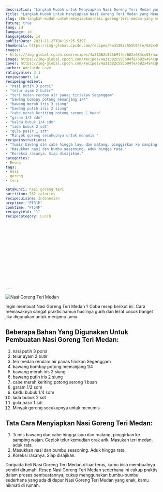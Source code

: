 ```yaml
---
description: "Langkah Mudah untuk Menyiapkan Nasi Goreng Teri Medan yang Menggugah Selera"
title: "Langkah Mudah untuk Menyiapkan Nasi Goreng Teri Medan yang Menggugah Selera"
slug: 586-langkah-mudah-untuk-menyiapkan-nasi-goreng-teri-medan-yang-menggugah-selera
future: true
lang: id
language: id
languageCode: id
publishDate: 2021-11-27T04:19:25.539Z 
thumbnail: https://img-global.cpcdn.com/recipes/4a31382c555b94fe/682x484cq65/nasi-goreng-teri-medan-foto-resep-utama.webp
images:
- https://img-global.cpcdn.com/recipes/4a31382c555b94fe/682x484cq65/nasi-goreng-teri-medan-foto-resep-utama.webp
image: https://img-global.cpcdn.com/recipes/4a31382c555b94fe/682x484cq65/nasi-goreng-teri-medan-foto-resep-utama.webp
cover: https://img-global.cpcdn.com/recipes/4a31382c555b94fe/682x484cq65/nasi-goreng-teri-medan-foto-resep-utama.webp
author: Adelaide Love
ratingvalue: 3.1
reviewcount: 14
recipeingredient:
- "nasi putih 3 porsi"
- "telur ayam 2 butir"
- "teri medan rendam air panas tiriskan Segenggam"
- "bawang bombay potong memanjang 1/4"
- "bawang merah iris 3 siung"
- "bawang putih iris 2 siung"
- "cabe merah keriting potong serong 1 buah"
- "garam 1/2 sdm"
- "kaldu bubuk 1/4 sdm"
- "lada bubuk 2 sdt"
- "gula pasir 1 sdt"
- "Minyak goreng secukupnya untuk menumis "
recipeinstructions:
- "Tumis bawang dan cabe hingga layu dan matang, pinggirkan ke samping wajan. Ceplok telur kemudian orak arik. Masukan teri medan, aduk rata."
- "Masukkan nasi dan bumbu seasoning. Aduk hingga rata."
- "Koreksi rasanya. Siap disajikan."
categories:
- Resep
tags:
- nasi
- goreng
- teri

katakunci: nasi goreng teri 
nutrition: 262 calories
recipecuisine: Indonesian
preptime: "PT31M"
cooktime: "PT54M"
recipeyield: "1"
recipecategory: Lunch


     
    
    
    
    
    
    
    
    
    
    
      
    
---
```



![Nasi Goreng Teri Medan](https://img-global.cpcdn.com/recipes/4a31382c555b94fe/682x484cq65/nasi-goreng-teri-medan-foto-resep-utama.webp)

Ingin membuat Nasi Goreng Teri Medan ? Coba resep berikut ini. Cara memasaknya sangat praktis namun hasilnya gurih dan lezat cocok banget jika digunakan untuk menjamu tamu

<!--inarticleads1-->

## Beberapa Bahan Yang Digunakan Untuk Pembuatan Nasi Goreng Teri Medan:

1. nasi putih 3 porsi
1. telur ayam 2 butir
1. teri medan rendam air panas tiriskan Segenggam
1. bawang bombay potong memanjang 1/4
1. bawang merah iris 3 siung
1. bawang putih iris 2 siung
1. cabe merah keriting potong serong 1 buah
1. garam 1/2 sdm
1. kaldu bubuk 1/4 sdm
1. lada bubuk 2 sdt
1. gula pasir 1 sdt
1. Minyak goreng secukupnya untuk menumis 



<!--inarticleads2-->

## Tata Cara Menyiapkan Nasi Goreng Teri Medan:

1. Tumis bawang dan cabe hingga layu dan matang, pinggirkan ke samping wajan. Ceplok telur kemudian orak arik. Masukan teri medan, aduk rata.
1. Masukkan nasi dan bumbu seasoning. Aduk hingga rata.
1. Koreksi rasanya. Siap disajikan.




Daripada   beli  Nasi Goreng Teri Medan  diluar terus, kamu  bisa membuatnya sendiri dirumah. Resep  Nasi Goreng Teri Medan  sederhana ini cukup praktis dalam proses pembuatannya, cukup menggunakan bumbu-bumbu sederhana yang ada di dapur  Nasi Goreng Teri Medan  yang enak, kamu nikmati di rumah.
